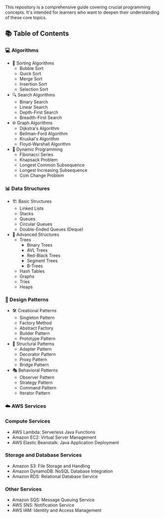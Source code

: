 This repository is a comprehensive guide covering crucial programming concepts. It's intended for learners who want to deepen their understanding of these core topics.


## 📚 Table of Contents

### 💻 Algorithms
- 🔄 Sorting Algorithms
  - Bubble Sort
  - Quick Sort
  - Merge Sort
  - Insertion Sort
  - Selection Sort
- 🔍 Search Algorithms
  - Binary Search
  - Linear Search
  - Depth-First Search
  - Breadth-First Search
- 🌐 Graph Algorithms
  - Dijkstra's Algorithm
  - Bellman-Ford Algorithm
  - Kruskal's Algorithm
  - Floyd-Warshall Algorithm
- 🧠 Dynamic Programming
  - Fibonacci Series
  - Knapsack Problem
  - Longest Common Subsequence
  - Longest Increasing Subsequence
  - Coin Change Problem

### 📊 Data Structures
- 🏗️ Basic Structures
  - Linked Lists
  - Stacks
  - Queues
  - Circular Queues
  - Double-Ended Queues (Deque)
- 🌲 Advanced Structures
  - Trees
    - Binary Trees
    - AVL Trees
    - Red-Black Trees
    - Segment Trees
    - B-Trees
  - Hash Tables
  - Graphs
  - Tries
  - Heaps

### 🧩 Design Patterns
- 🛠️ Creational Patterns
  - Singleton Pattern
  - Factory Method
  - Abstract Factory
  - Builder Pattern
  - Prototype Pattern
- 🔗 Structural Patterns
  - Adapter Pattern
  - Decorator Pattern
  - Proxy Pattern
  - Bridge Pattern
- 🎭 Behavioral Patterns
  - Observer Pattern
  - Strategy Pattern
  - Command Pattern
  - Iterator Pattern


### ☁️ AWS Services
### Compute Services
- AWS Lambda: Serverless Java Functions
- Amazon EC2: Virtual Server Management
- AWS Elastic Beanstalk: Java Application Deployment
### Storage and Database Services
- Amazon S3: File Storage and Handling
- Amazon DynamoDB: NoSQL Database Integration
- Amazon RDS: Relational Database Service
### Other Services
- Amazon SQS: Message Queuing Service
- AWS SNS: Notification Service
- AWS IAM: Identity and Access Management

